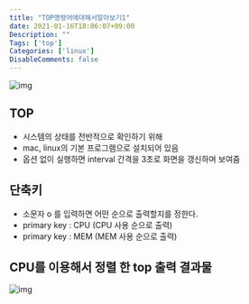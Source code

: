 ```yaml
---
title: "TOP명령어에대해서알아보기1"
date: 2021-01-16T18:06:07+09:00
Description: ""
Tags: ['top']
Categories: ['linux']
DisableComments: false
---
```


![img](https://i.imgur.com/AdVdyzt.png)


## TOP
- 시스템의 상태를 전반적으로 확인하기 위해
- mac, linux의 기본 프로그램으로 설치되어 있음
- 옵션 없이 실행하면 interval 간격을 3초로 화면을 갱신하며 보여줌

## 단축키
- 소문자 o 를 입력하면 어떤 순으로 출력할지를 정한다.
- primary key : CPU (CPU 사용 순으로 출력)
- primary key : MEM (MEM 사용 순으로 출력)

## CPU를 이용해서 정렬 한 top 출력 결과물
![img](https://i.imgur.com/f6eHc2m.png)